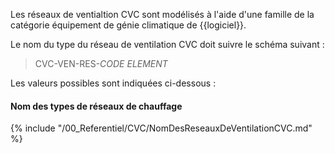 Les réseaux de ventialtion CVC sont modélisés à l'aide d'une famille de la catégorie équipement de génie climatique de {{logiciel}}.

Le nom du type du réseau de ventilation CVC  doit suivre le schéma suivant :

> CVC-VEN-RES-_CODE ELEMENT_

Les valeurs possibles sont indiquées ci-dessous :

#### Nom des types de réseaux de chauffage

{% include "/00_Referentiel/CVC/NomDesReseauxDeVentilationCVC.md" %}